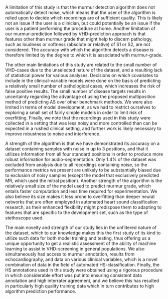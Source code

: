A limitation of this study is that the murmur detection algorithm does not automatically detect noise, which means that the user of the algorithm is relied upon to decide which recordings are of sufficient quality. This is likely not an issue if the user is a clinician, but could potentially be an issue if the user is a patient performing the procedure at home. Another limitation of our murmur-prediction followed by VHD-prediction approach is that features other than murmur grade that might help to discern pathology, such as loudness or softness (absolute or relative) of S1 or S2, are not considered. The accuracy with which the algorithm detects a disease is therefore limited by the degree to which it is associated with murmur-grade.

The other main limitations of this study are related to the small number of VHD-cases due to the unselected nature of the dataset, and a resulting lack of statistical power for various analyses. Decisions on which covariates to include in the clinical-variable models were done on the basis of predicting a relatively small number of pathological cases, which increases the risk of false positive results. The small number of disease targets results in uncertainty regarding the advantage of using the proposed multiposition method of predicting AS over other benchmark  methods. We were also limited in terms of model development, as we had to restrict ourselves to exploring a small set of fairly simple models in order to limit risk of overfitting. Finally, we note that the recordings used in this study were collected in a setting that was less noisy and more controlled than can be expected in a rushed clinical setting, and further work is likely necessary to improve robustness to noise and interference.

A strength of the algorithm is that we have demonstrated its accuracy on a dataset containing samples with noise in up to 3 positions, and that it utilizes information from all four standard  positions in order to produce more robust information for audio-segmentation. Only 1.4% of the dataset was excluded from analysis due to all recordings containing noise, so the performance metrics we present are unlikely to be substantially biased due to exclusion of noisy samples (except the model that exclusively predicted MR, which used the mitral position). Another strength of the algorithm is the relatively small size of the model used to predict murmur grade, which entails faster computation and less time required for experimentation. We also believe its size makes it less prone to overfitting than deeper neural networks that are often employed in automated heart sound classification research, as their enhanced flexibility might predispose them to adapting to features that are specific to the development set, such as the type of stethoscope used.

The main novelty and strength of our study lies in the unfiltered nature of the dataset, which to our knowledge makes this the first study of its kind to utilize such data for both model training and testing, thus offering us a unique opportunity to get a realistic assessment of the ability of machine learning to assist in VHD-screening in general populations. We also simultaneously had access to murmur annotation, results from echocardiography, and data on various clinical variables, which is a novel combination of data in the field of automated HS-classification. Finally, the HS annotations used in this study were obtained using a rigorous procedure in which considerable effort was put into ensuring consistent data annotation and high interrater agreement, and we believe this has resulted in particularly high quality training data which in turn contributes to high algorithm prediction performance.
